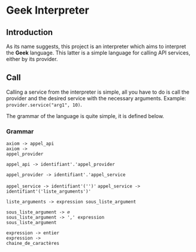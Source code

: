 # Geek Interpreter
## Introduction
As its name suggests, this project is an interpreter which aims to interpret the **Geek** language. This
latter is a simple language for calling API services, either by its provider.

## Call
Calling a service from the interpreter is simple, all you have to do is call the provider and the desired service with the
necessary arguments. Example: <code>provider.service("arg1", 10)</code>.

The grammar of the language is quite simple, it is defined below.

### Grammar
<code>axiom -> appel_api</code><br/>
<code>axiom -> appel_provider</code>

<code>appel_api -> identifiant'.'appel_provider</code>

<code>appel_provider -> identifiant'.'appel_service</code>

<code>appel_service -> identifiant'('')'</code>
<code>appel_service -> identifiant'('liste_arguments')'</code>

<code>liste_arguments -> expression sous_liste_argument</code>

<code>sous_liste_argument -> ∅</code><br/>
<code>sous_liste_argument -> ',' expression sous_liste_argument</code>

<code>expression -> entier</code><br/>
<code>expression -> chaine_de_caractères</code><br/>